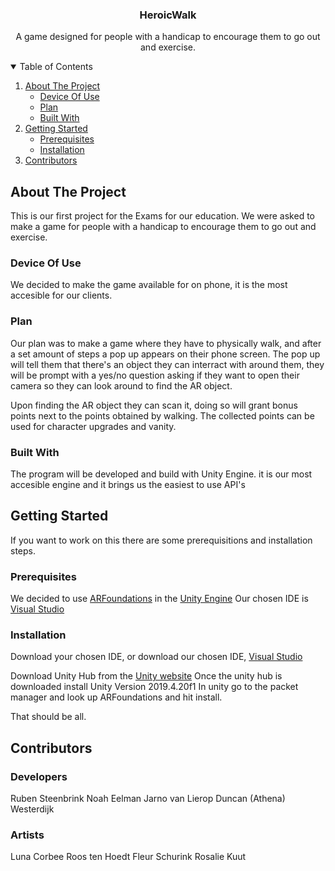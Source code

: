 <h3 align="center">HeroicWalk</h3>

  <p align="center">
    A game designed for people with a handicap to encourage them to go out and exercise.
  </p>
</p>

<!-- TABLE OF CONTENTS -->
<details open="open">
  <summary>Table of Contents</summary>
  <ol>
    <li>
      <a href="#about-the-project">About The Project</a>
      <ul>
        <li><a href="#device-of-use">Device Of Use</a></li>
        <li><a href="#plan">Plan</a></li>
        <li><a href="#built-with">Built With</a></li>
      </ul>
    </li>
    <li>
      <a href="#getting-started">Getting Started</a>
      <ul>
        <li><a href="#prerequisites">Prerequisites</a></li>
        <li><a href="#installation">Installation</a></li>
      </ul>
    </li>
    <li><a href="#contributors">Contributors</a></li>
  </ol>
</details>

<!-- About The Project -->
## About The Project

This is our first project for the Exams for our education.
We were asked to make a game for people with a handicap to encourage them to go out and exercise.

### Device Of Use

We decided to make the game available for on phone, it is the most accesible for our clients.

### Plan

Our plan was to make a game where they have to physically walk, and after a set amount of steps a pop up appears on their phone screen.
The pop up will tell them that there's an object they can interract with around them, they will be prompt with a yes/no question asking
if they want to open their camera so they can look around to find the AR object.

Upon finding the AR object they can scan it, doing so will grant bonus points next to the points obtained by walking.
The collected points can be used for character upgrades and vanity.

### Built With

The program will be developed and build with Unity Engine.
it is our most accesible engine and it brings us the easiest to use API's

<!-- Getting Started -->
## Getting Started

If you want to work on this there are some prerequisitions and installation steps.

### Prerequisites

We decided to use [ARFoundations](https://docs.unity3d.com/Packages/com.unity.xr.arfoundation@4.1/manual/index.html) in the [Unity Engine](https://unity.com/)
Our chosen IDE is [Visual Studio](https://visualstudio.microsoft.com/)

### Installation

Download your chosen IDE, or download our chosen IDE, [Visual Studio](https://visualstudio.microsoft.com/)

Download Unity Hub from the [Unity website](https://unity.com/)
Once the unity hub is downloaded install Unity Version 2019.4.20f1
In unity go to the packet manager and look up ARFoundations and hit install.

That should be all.

## Contributors

### Developers

Ruben Steenbrink
Noah Eelman
Jarno van Lierop
Duncan (Athena) Westerdijk

### Artists

Luna Corbee
Roos ten Hoedt
Fleur Schurink
Rosalie Kuut
